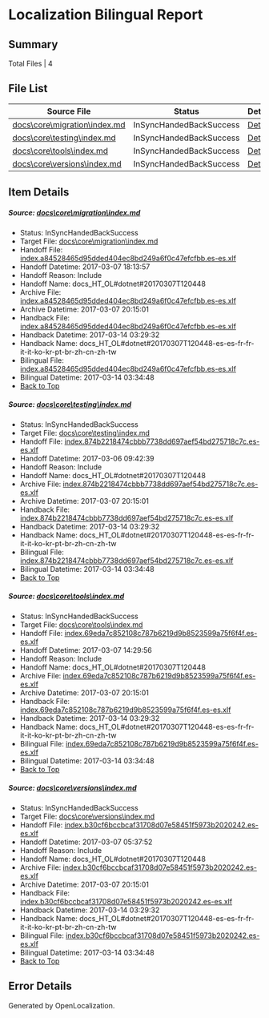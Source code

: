 # <a name='report-top'></a> Localization Bilingual Report

## Summary
 Total Files | 4

## File List
 Source File | Status | Details 
 ----------- | ------ | ------- 
 [docs\core\migration\index.md](https://github.com/dotnet/docs/blob/f829714f545314daaa218b241008b5a2955ec589/docs/core/migration/index.md) | InSyncHandedBackSuccess | [Details](#5872201f705c07bf692d0dc7f962068632f6b54049)
 [docs\core\testing\index.md](https://github.com/dotnet/docs/blob/095ebad90e3f0b188d208d22f6f16b9552f8ea86/docs/core/testing/index.md) | InSyncHandedBackSuccess | [Details](#ca9d57a3ef3382c4957de5edb55959f1a3f13ee063)
 [docs\core\tools\index.md](https://github.com/dotnet/docs/blob/195664ae6409be02ca132900d9c513a7b412acd4/docs/core/tools/index.md) | InSyncHandedBackSuccess | [Details](#4e3137d8506342662d145481d5e9fde1d53b9ba393)
 [docs\core\versions\index.md](https://github.com/dotnet/docs/blob/519253bd6dc105afb138268c62347c29a6072fbb/docs/core/versions/index.md) | InSyncHandedBackSuccess | [Details](#7be49f3ac7a7806e631eacf5004343919654881e116)

## Item Details
##### <a name='5872201f705c07bf692d0dc7f962068632f6b54049'></a> Source: [docs\core\migration\index.md](https://github.com/dotnet/docs/blob/f829714f545314daaa218b241008b5a2955ec589/docs/core/migration/index.md)
* Status: InSyncHandedBackSuccess
* Target File: [docs\core\migration\index.md](https://github.com/dotnet/docs.es-es/blob/8ee535dcf9f6cf12d91dfe1de7f86aae8fc3d1c3/docs/core/migration/index.md)
* Handoff File: [index.a84528465d95dded404ec8bd249a6f0c47efcfbb.es-es.xlf](https://github.com/dotnet/docs.handoff/blob/b47497ac8b6cc3c7710e9bd7344a4e4155e943b6/ol-handoff/dotnet/docs.es-es/master/dotnet-core/index.a84528465d95dded404ec8bd249a6f0c47efcfbb.es-es.xlf)
* Handoff Datetime: 2017-03-07 18:13:57
* Handoff Reason: Include
* Handoff Name: docs_HT_OL#dotnet#20170307T120448
* Archive File: [index.a84528465d95dded404ec8bd249a6f0c47efcfbb.es-es.xlf](https://github.com/dotnet/docs.handoff/blob/19bf6a94ce9938c244b472f1303ebe032fbc3abc/ol-archive/dotnet/docs.es-es/master/dotnet-core/index.a84528465d95dded404ec8bd249a6f0c47efcfbb.es-es.xlf)
* Archive Datetime: 2017-03-07 20:15:01
* Handback File: [index.a84528465d95dded404ec8bd249a6f0c47efcfbb.es-es.xlf](https://github.com/dotnet/docs.handback/blob/a0f42a28413eee2795eb1935f78f7bb938ee78f3/ol-handback/dotnet/docs.es-es/master/dotnet-core/index.a84528465d95dded404ec8bd249a6f0c47efcfbb.es-es.xlf)
* Handback Datetime: 2017-03-14 03:29:32
* Handback Name: docs_HT_OL#dotnet#20170307T120448-es-es-fr-fr-it-it-ko-kr-pt-br-zh-cn-zh-tw
* Bilingual File: [index.a84528465d95dded404ec8bd249a6f0c47efcfbb.es-es.xlf](https://github.com/dotnet/docs.handback/blob/a0f42a28413eee2795eb1935f78f7bb938ee78f3/ol-handback/dotnet/docs.es-es/master/dotnet-core/index.a84528465d95dded404ec8bd249a6f0c47efcfbb.es-es.xlf)
* Bilingual Datetime: 2017-03-14 03:34:48
* [Back to Top](#report-top)

##### <a name='ca9d57a3ef3382c4957de5edb55959f1a3f13ee063'></a> Source: [docs\core\testing\index.md](https://github.com/dotnet/docs/blob/095ebad90e3f0b188d208d22f6f16b9552f8ea86/docs/core/testing/index.md)
* Status: InSyncHandedBackSuccess
* Target File: [docs\core\testing\index.md](https://github.com/dotnet/docs.es-es/blob/8ee535dcf9f6cf12d91dfe1de7f86aae8fc3d1c3/docs/core/testing/index.md)
* Handoff File: [index.874b2218474cbbb7738dd697aef54bd275718c7c.es-es.xlf](https://github.com/dotnet/docs.handoff/blob/d5bb42ac0a106dff8e1c5b2651412bc9945e21fc/ol-handoff/dotnet/docs.es-es/master/dotnet-core/index.874b2218474cbbb7738dd697aef54bd275718c7c.es-es.xlf)
* Handoff Datetime: 2017-03-06 09:42:39
* Handoff Reason: Include
* Handoff Name: docs_HT_OL#dotnet#20170307T120448
* Archive File: [index.874b2218474cbbb7738dd697aef54bd275718c7c.es-es.xlf](https://github.com/dotnet/docs.handoff/blob/19bf6a94ce9938c244b472f1303ebe032fbc3abc/ol-archive/dotnet/docs.es-es/master/dotnet-core/index.874b2218474cbbb7738dd697aef54bd275718c7c.es-es.xlf)
* Archive Datetime: 2017-03-07 20:15:01
* Handback File: [index.874b2218474cbbb7738dd697aef54bd275718c7c.es-es.xlf](https://github.com/dotnet/docs.handback/blob/a0f42a28413eee2795eb1935f78f7bb938ee78f3/ol-handback/dotnet/docs.es-es/master/dotnet-core/index.874b2218474cbbb7738dd697aef54bd275718c7c.es-es.xlf)
* Handback Datetime: 2017-03-14 03:29:32
* Handback Name: docs_HT_OL#dotnet#20170307T120448-es-es-fr-fr-it-it-ko-kr-pt-br-zh-cn-zh-tw
* Bilingual File: [index.874b2218474cbbb7738dd697aef54bd275718c7c.es-es.xlf](https://github.com/dotnet/docs.handback/blob/a0f42a28413eee2795eb1935f78f7bb938ee78f3/ol-handback/dotnet/docs.es-es/master/dotnet-core/index.874b2218474cbbb7738dd697aef54bd275718c7c.es-es.xlf)
* Bilingual Datetime: 2017-03-14 03:34:48
* [Back to Top](#report-top)

##### <a name='4e3137d8506342662d145481d5e9fde1d53b9ba393'></a> Source: [docs\core\tools\index.md](https://github.com/dotnet/docs/blob/195664ae6409be02ca132900d9c513a7b412acd4/docs/core/tools/index.md)
* Status: InSyncHandedBackSuccess
* Target File: [docs\core\tools\index.md](https://github.com/dotnet/docs.es-es/blob/8ee535dcf9f6cf12d91dfe1de7f86aae8fc3d1c3/docs/core/tools/index.md)
* Handoff File: [index.69eda7c852108c787b6219d9b8523599a75f6f4f.es-es.xlf](https://github.com/dotnet/docs.handoff/blob/01317f6ae84eeed0f29036c0178f4e196f558e06/ol-handoff/dotnet/docs.es-es/master/dotnet-core/index.69eda7c852108c787b6219d9b8523599a75f6f4f.es-es.xlf)
* Handoff Datetime: 2017-03-07 14:29:56
* Handoff Reason: Include
* Handoff Name: docs_HT_OL#dotnet#20170307T120448
* Archive File: [index.69eda7c852108c787b6219d9b8523599a75f6f4f.es-es.xlf](https://github.com/dotnet/docs.handoff/blob/19bf6a94ce9938c244b472f1303ebe032fbc3abc/ol-archive/dotnet/docs.es-es/master/dotnet-core/index.69eda7c852108c787b6219d9b8523599a75f6f4f.es-es.xlf)
* Archive Datetime: 2017-03-07 20:15:01
* Handback File: [index.69eda7c852108c787b6219d9b8523599a75f6f4f.es-es.xlf](https://github.com/dotnet/docs.handback/blob/a0f42a28413eee2795eb1935f78f7bb938ee78f3/ol-handback/dotnet/docs.es-es/master/dotnet-core/index.69eda7c852108c787b6219d9b8523599a75f6f4f.es-es.xlf)
* Handback Datetime: 2017-03-14 03:29:32
* Handback Name: docs_HT_OL#dotnet#20170307T120448-es-es-fr-fr-it-it-ko-kr-pt-br-zh-cn-zh-tw
* Bilingual File: [index.69eda7c852108c787b6219d9b8523599a75f6f4f.es-es.xlf](https://github.com/dotnet/docs.handback/blob/a0f42a28413eee2795eb1935f78f7bb938ee78f3/ol-handback/dotnet/docs.es-es/master/dotnet-core/index.69eda7c852108c787b6219d9b8523599a75f6f4f.es-es.xlf)
* Bilingual Datetime: 2017-03-14 03:34:48
* [Back to Top](#report-top)

##### <a name='7be49f3ac7a7806e631eacf5004343919654881e116'></a> Source: [docs\core\versions\index.md](https://github.com/dotnet/docs/blob/519253bd6dc105afb138268c62347c29a6072fbb/docs/core/versions/index.md)
* Status: InSyncHandedBackSuccess
* Target File: [docs\core\versions\index.md](https://github.com/dotnet/docs.es-es/blob/8ee535dcf9f6cf12d91dfe1de7f86aae8fc3d1c3/docs/core/versions/index.md)
* Handoff File: [index.b30cf6bccbcaf31708d07e58451f5973b2020242.es-es.xlf](https://github.com/dotnet/docs.handoff/blob/e3e62550aae4f83c0dd2bac5a0a44c692b5e02c7/ol-handoff/dotnet/docs.es-es/master/dotnet-core/index.b30cf6bccbcaf31708d07e58451f5973b2020242.es-es.xlf)
* Handoff Datetime: 2017-03-07 05:37:52
* Handoff Reason: Include
* Handoff Name: docs_HT_OL#dotnet#20170307T120448
* Archive File: [index.b30cf6bccbcaf31708d07e58451f5973b2020242.es-es.xlf](https://github.com/dotnet/docs.handoff/blob/19bf6a94ce9938c244b472f1303ebe032fbc3abc/ol-archive/dotnet/docs.es-es/master/dotnet-core/index.b30cf6bccbcaf31708d07e58451f5973b2020242.es-es.xlf)
* Archive Datetime: 2017-03-07 20:15:01
* Handback File: [index.b30cf6bccbcaf31708d07e58451f5973b2020242.es-es.xlf](https://github.com/dotnet/docs.handback/blob/a0f42a28413eee2795eb1935f78f7bb938ee78f3/ol-handback/dotnet/docs.es-es/master/dotnet-core/index.b30cf6bccbcaf31708d07e58451f5973b2020242.es-es.xlf)
* Handback Datetime: 2017-03-14 03:29:32
* Handback Name: docs_HT_OL#dotnet#20170307T120448-es-es-fr-fr-it-it-ko-kr-pt-br-zh-cn-zh-tw
* Bilingual File: [index.b30cf6bccbcaf31708d07e58451f5973b2020242.es-es.xlf](https://github.com/dotnet/docs.handback/blob/a0f42a28413eee2795eb1935f78f7bb938ee78f3/ol-handback/dotnet/docs.es-es/master/dotnet-core/index.b30cf6bccbcaf31708d07e58451f5973b2020242.es-es.xlf)
* Bilingual Datetime: 2017-03-14 03:34:48
* [Back to Top](#report-top)


## Error Details

Generated by OpenLocalization.
